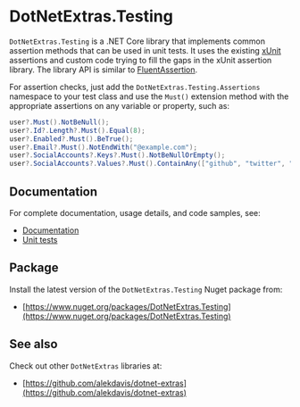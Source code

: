 # DotNetExtras.Testing

`DotNetExtras.Testing` is a .NET Core library that implements common assertion methods that can be used in unit tests. It uses the existing [xUnit](https://xunit.net/) assertions and custom code trying to fill the gaps in the xUnit assertion library. The library API is similar to [FluentAssertion](https://fluentassertions.com/).

For assertion checks, just add the `DotNetExtras.Testing.Assertions` namespace to your test class and use the `Must()` extension method with the appropriate assertions on any variable or property, such as:

```csharp
user?.Must().NotBeNull();
user?.Id?.Length?.Must().Equal(8);
user?.Enabled?.Must().BeTrue();
user?.Email?.Must().NotEndWith("@example.com");
user?.SocialAccounts?.Keys?.Must().NotBeNullOrEmpty();
user?.SocialAccounts?.Values?.Must().ContainAny(["github", "twitter", "facebook"]);
```

## Documentation

For complete documentation, usage details, and code samples, see:

- [Documentation](https://alekdavis.github.io/dotnet-extras-testing)
- [Unit tests](https://github.com/alekdavis/dotnet-extras-testing/tree/main/TestingTests)

## Package

Install the latest version of the `DotNetExtras.Testing` Nuget package from:

- [https://www.nuget.org/packages/DotNetExtras.Testing](https://www.nuget.org/packages/DotNetExtras.Testing)

## See also

Check out other `DotNetExtras` libraries at:

- [https://github.com/alekdavis/dotnet-extras](https://github.com/alekdavis/dotnet-extras)
